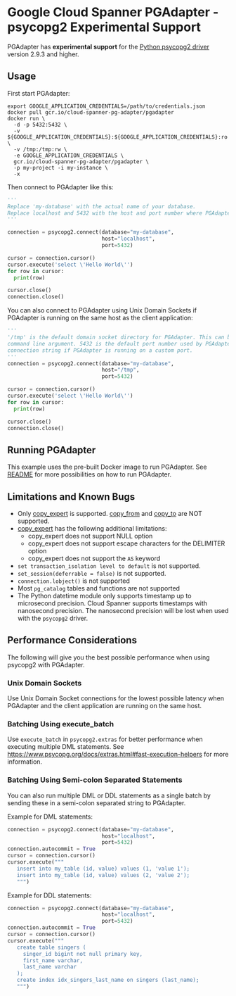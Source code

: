 # Google Cloud Spanner PGAdapter - psycopg2 Experimental Support

PGAdapter has __experimental support__ for the [Python psycopg2 driver](https://www.psycopg.org/)
version 2.9.3 and higher.

## Usage

First start PGAdapter:

```shell
export GOOGLE_APPLICATION_CREDENTIALS=/path/to/credentials.json
docker pull gcr.io/cloud-spanner-pg-adapter/pgadapter
docker run \
  -d -p 5432:5432 \
  -v ${GOOGLE_APPLICATION_CREDENTIALS}:${GOOGLE_APPLICATION_CREDENTIALS}:ro \
  -v /tmp:/tmp:rw \
  -e GOOGLE_APPLICATION_CREDENTIALS \
  gcr.io/cloud-spanner-pg-adapter/pgadapter \
  -p my-project -i my-instance \
  -x
```

Then connect to PGAdapter like this:

```python
'''
Replace 'my-database' with the actual name of your database.
Replace localhost and 5432 with the host and port number where PGAdapter is running.
'''

connection = psycopg2.connect(database="my-database",
                              host="localhost",
                              port=5432)

cursor = connection.cursor()
cursor.execute('select \'Hello World\'')
for row in cursor:
  print(row)

cursor.close()
connection.close()
```

You can also connect to PGAdapter using Unix Domain Sockets if PGAdapter is running on the same host
as the client application:

```python
'''
'/tmp' is the default domain socket directory for PGAdapter. This can be changed using the -dir
command line argument. 5432 is the default port number used by PGAdapter. Change this in the
connection string if PGAdapter is running on a custom port.
'''
connection = psycopg2.connect(database="my-database",
                              host="/tmp",
                              port=5432)

cursor = connection.cursor()
cursor.execute('select \'Hello World\'')
for row in cursor:
  print(row)

cursor.close()
connection.close()
```


## Running PGAdapter

This example uses the pre-built Docker image to run PGAdapter.
See [README](../README.md) for more possibilities on how to run PGAdapter.

## Limitations and Known Bugs
- Only [copy_expert](https://www.psycopg.org/docs/cursor.html#cursor.copy_expert) is supported.
  [copy_from](https://www.psycopg.org/docs/cursor.html#cursor.copy_from) and [copy_to](https://www.psycopg.org/docs/cursor.html#cursor.copy_to) are NOT supported.
- [copy_expert](https://www.psycopg.org/docs/cursor.html#cursor.copy_expert) has the following additional limitations:
  - copy_expert does not support NULL option
  - copy_expert does not support escape characters for the DELIMITER option
  - copy_expert does not support the `AS` keyword
- `set transaction_isolation level to default` is not supported.
- `set_session(deferrable = false)` is not supported.
- `connection.lobject()` is not supported
- Most `pg_catalog` tables and functions are not supported
- The Python datetime module only supports timestamp up to microsecond precision. Cloud Spanner
  supports timestamps with nanosecond precision. The nanosecond precision will be lost when used
  with the `psycopg2` driver.


## Performance Considerations

The following will give you the best possible performance when using psycopg2 with PGAdapter.

### Unix Domain Sockets
Use Unix Domain Socket connections for the lowest possible latency when PGAdapter and the client
application are running on the same host.

### Batching Using execute_batch
Use `execute_batch` in `psycopg2.extras` for better performance when executing multiple DML
statements. See https://www.psycopg.org/docs/extras.html#fast-execution-helpers for more information. 

### Batching Using Semi-colon Separated Statements
You can also run multiple DML or DDL statements as a single batch by sending these in a semi-colon
separated string to PGAdapter.

Example for DML statements:

```python
connection = psycopg2.connect(database="my-database",
                              host="localhost",
                              port=5432)
connection.autocommit = True
cursor = connection.cursor()
cursor.execute("""
   insert into my_table (id, value) values (1, 'value 1');
   insert into my_table (id, value) values (2, 'value 2');
   """)
```

Example for DDL statements:

```python
connection = psycopg2.connect(database="my-database",
                              host="localhost",
                              port=5432)
connection.autocommit = True
cursor = connection.cursor()
cursor.execute("""
   create table singers (
     singer_id bigint not null primary key,
     first_name varchar,
     last_name varchar
   );
   create index idx_singers_last_name on singers (last_name);
   """)
```

